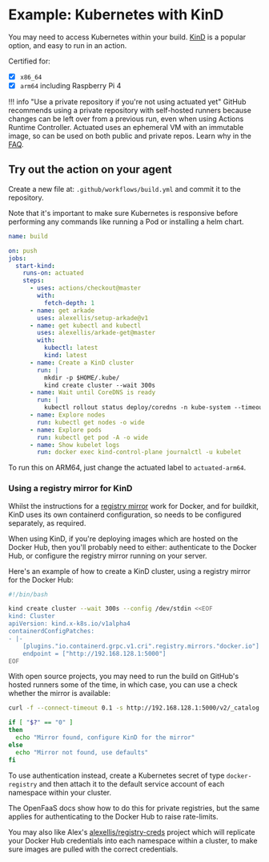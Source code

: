 # Example: Kubernetes with KinD

You may need to access Kubernetes within your build. [KinD](https://kind.sigs.k8s.io) is a popular option, and easy to run in an action.

Certified for:

- [x] `x86_64`
- [x] `arm64` including Raspberry Pi 4

!!! info "Use a private repository if you're not using actuated yet"
    GitHub recommends using a private repository with self-hosted runners because changes can be left over from a previous run, even when using Actions Runtime Controller. Actuated uses an ephemeral VM with an immutable image, so can be used on both public and private repos. Learn why in the [FAQ](/faq).

## Try out the action on your agent

Create a new file at: `.github/workflows/build.yml` and commit it to the repository.

Note that it's important to make sure Kubernetes is responsive before performing any commands like running a Pod or installing a helm chart.

```yaml
name: build

on: push
jobs:
  start-kind:
    runs-on: actuated
    steps:
      - uses: actions/checkout@master
        with:
          fetch-depth: 1
      - name: get arkade
        uses: alexellis/setup-arkade@v1
      - name: get kubectl and kubectl
        uses: alexellis/arkade-get@master
        with:
          kubectl: latest
          kind: latest
      - name: Create a KinD cluster
        run: |
          mkdir -p $HOME/.kube/
          kind create cluster --wait 300s
      - name: Wait until CoreDNS is ready
        run: |
          kubectl rollout status deploy/coredns -n kube-system --timeout=300s
      - name: Explore nodes
        run: kubectl get nodes -o wide
      - name: Explore pods
        run: kubectl get pod -A -o wide
      - name: Show kubelet logs
        run: docker exec kind-control-plane journalctl -u kubelet
```

To run this on ARM64, just change the actuated label to `actuated-arm64`.

### Using a registry mirror for KinD

Whilst the instructions for a [registry mirror](/tasks/registry-mirror) work for Docker, and for buildkit, KinD uses its own containerd configuration, so needs to be configured separately, as required.

When using KinD, if you're deploying images which are hosted on the Docker Hub, then you'll probably need to either: authenticate to the Docker Hub, or configure the registry mirror running on your server.

Here's an example of how to create a KinD cluster, using a registry mirror for the Docker Hub:

```bash
#!/bin/bash

kind create cluster --wait 300s --config /dev/stdin <<EOF
kind: Cluster
apiVersion: kind.x-k8s.io/v1alpha4
containerdConfigPatches:
- |-
    [plugins."io.containerd.grpc.v1.cri".registry.mirrors."docker.io"]
    endpoint = ["http://192.168.128.1:5000"]
EOF
```

With open source projects, you may need to run the build on GitHub's hosted runners some of the time, in which case, you can use a check whether the mirror is available:

```bash
curl -f --connect-timeout 0.1 -s http://192.168.128.1:5000/v2/_catalog &> /dev/null

if [ "$?" == "0" ]
then
  echo "Mirror found, configure KinD for the mirror"
else
  echo "Mirror not found, use defaults"
fi
```

To use authentication instead, create a Kubernetes secret of type `docker-registry` and then attach it to the default service account of each namespace within your cluster.

The OpenFaaS docs show how to do this for private registries, but the same applies for authenticating to the Docker Hub to raise rate-limits.

You may also like Alex's [alexellis/registry-creds](https://github.com/alexellis/registry-creds) project which will replicate your Docker Hub credentials into each namespace within a cluster, to make sure images are pulled with the correct credentials.
